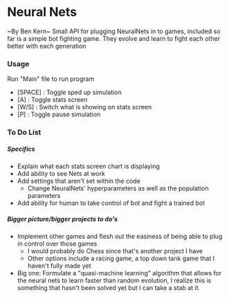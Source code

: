 # Neural Nets
~By Ben Kern~
Small API for plugging NeuralNets in to games, included so far is a simple bot fighting game. They evolve and learn to fight each other better with each generation

### Usage
Run "Main" file to run program
- [SPACE] : Toggle sped up simulation
- [A] : Toggle stats screen
- [W/S] : Switch what is showing on stats screen
- [P] : Toggle pause simulation


### To Do List
##### Specifics
- Explain what each stats screen chart is displaying
- Add ability to see Nets at work
- Add settings that aren't set within the code
  - Change NeuralNets' hyperparameters as well as the population parameters
- Add ability for human to take control of bot and fight a trained bot

##### Bigger picture/bigger projects to do's
- Implement other games and flesh out the easiness of being able to plug in control over those games
  - I would probably do Chess since that's another project I have
  - Other options include a racing game, a top down tank game that I haven't fully made yet
- Big one: Formulate a "quasi-machine learning" algorithm that allows for the neural nets to learn faster than random evolution, I realize this is something that hasn't been solved yet but I can take a stab at it.

